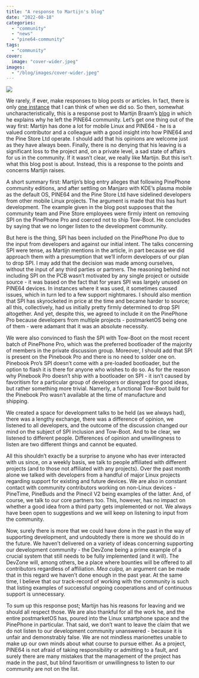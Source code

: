 ```yaml
---
title: "A response to Martijn's blog"
date: "2022-08-18"
categories: 
  - "community"
  - "news"
  - "pine64-community"
tags: 
  - "community"
cover: 
  image: "cover-wider.jpeg"
images:
  - "/blog/images/cover-wider.jpeg"
---
```


![](/blog/images/cover-wider.jpeg) 

We rarely, if ever, make responses to blog posts or articles. In fact, there is only [one instance](https://www.pine64.org/2020/01/24/setting-the-record-straight-pinephone-misconceptions/) that I can think of when we did so. So then, somewhat uncharacteristically, this is a response post to Martijn Braam’s [blog](https://blog.brixit.nl/why-i-left-pine64/) in which he explains why he left the PINE64 community. Let’s get one thing out of the way first: Martijn has done a lot for mobile Linux and PINE64 - he is a valued contributor and a colleague with a good insight into how PINE64 and the Pine Store Ltd operate. I should add that his opinions are welcome just as they have always been. Finally, there is no denying that his leaving is a significant loss to the project and, on a private level, a sad state of affairs for us in the community. If it wasn’t clear, we really like Martijn. But this isn’t what this blog post is about. Instead, this is a response to the points and concerns Martijn raises. 

A short summary first: Martijn’s blog entry alleges that following PinePhone community editions, and after settling on Manjaro with KDE’s plasma mobile as the default OS, PINE64 and the Pine Store Ltd have sidelined developers from other mobile Linux projects. The argument is made that this has hurt development. The example given in the blog post supposes that the community team and Pine Store employees were firmly intent on removing SPI on the PinePhone Pro and coerced not to ship Tow-Boot. He concludes by saying that we no longer listen to the development community.

But here is the thing, SPI has been included on the PinePhone Pro due to the input from developers and against our initial intent. The talks concerning SPI were tense, as Martijn mentions in the article, in part because we did approach them with a presumption that we’ll inform developers of our plan to drop SPI. I may add that the decision was made among ourselves, without the input of any third parties or partners. The reasoning behind not including SPI on the PCB wasn’t motivated by any single project or outside source - it was based on the fact that for years SPI was largely unused on PINE64 devices. In instances where it was used, it sometimes caused issues, which in turn led to a few support nightmares. I should also mention that SPI has skyrocketed in price at the time and became harder to source; all this, collectively, had us initially pretty firmly determined to drop SPI altogether. And yet, despite this, we agreed to include it on the PinePhone Pro because developers from multiple projects - postmarketOS being one of them - were adamant that it was an absolute necessity. 

We were also convinced to flash the SPI with Tow-Boot on the most recent batch of PinePhone Pro, which was the preferred bootloader of the majority of members in the private discussion group. Moreover, I should add that SPI is present on the Pinebook Pro and there is no need to solder one on. Pinebook Pro’s SPI doesn’t come with a pre-loaded bootloader, but the option to flash it is there for anyone who wishes to do so. As for the reason why Pinebook Pro doesn’t ship with a bootloader on SPI - it isn’t caused by favoritism for a particular group of developers or disregard for good ideas, but rather something more trivial. Namerly, a functional Tow-Boot build for the Pinebook Pro wasn’t available at the time of manufacture and shipping.    

We created a space for development talks to be held (as we always had), there was a lengthy exchange, there was a difference of opinion, we listened to all developers, and the outcome of the discussion changed our mind on the subject of SPI inclusion and Tow-Boot. And to be clear, we listened to different people. Differences of opinion and unwillingness to listen are two different things and cannot be equated.

All this shouldn’t exactly be a surprise to anyone who has ever interacted with us since, on a weekly basis, we talk to people affiliated with different projects (and to those not affiliated with any projects). Over the past month alone we talked with developers from a handful of major Linux projects regarding support for existing and future devices. We are also in constant contact with community contributors working on non-Linux devices - PineTime, PineBuds and the Pinecil V2 being examples of the latter. And, of course, we talk to our core partners too. This, however, has no impact on whether a good idea from a third party gets implemented or not. We always have been open to suggestions and we will keep on listening to input from the community.  

Now, surely there is more that we could have done in the past in the way of supporting development, and undoubtedly there is more we should do in the future. We haven’t delivered on a variety of ideas concerning supporting our development community - the DevZone being a prime example of a crucial system that still needs to be fully implemented (and it will). The DevZone will, among others, be a place where bounties will be offered to all contributors regardless of affiliation. _Mea culpa,_ an argument can be made that in this regard we haven’t done enough in the past year. At the same time, I believe that our track-record of working with the community is such that listing examples of successful ongoing cooperations and of continuous support is unnecessary. 

To sum up this response post; Martijn has his reasons for leaving and we should all respect those. We are also thankful for all the work he, and the entire postmarketOS has, poured into the Linux smartphone space and the PinePhone in particular. That said, we don’t want to leave the claim that we do not listen to our development community unanswered - because it is unfair and demonstrably false. We are not mindless marionettes unable to make up our own minds about what course to pursue either. As a project, PINE64 is not afraid of taking responsibility or admitting to a fault, and surely there are many mistakes that the management of the project has made in the past, but blind favoritism or unwillingness to listen to our community are not on the list.

